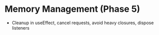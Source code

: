 # Memory Management (Phase 5)

- Cleanup in useEffect, cancel requests, avoid heavy closures, dispose listeners
